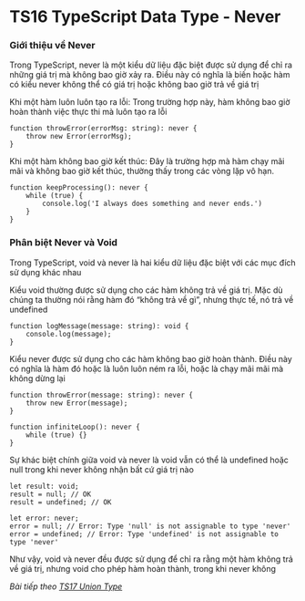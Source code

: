 # TS16 TypeScript Data Type - Never

### Giới thiệu về Never

Trong TypeScript, never là một kiểu dữ liệu đặc biệt được sử dụng để chỉ ra những giá trị mà không bao giờ xảy ra. Điều này có nghĩa là biến hoặc hàm có kiểu never không thể có giá trị hoặc không bao giờ trả về giá trị

Khi một hàm luôn luôn tạo ra lỗi: Trong trường hợp này, hàm không bao giờ hoàn thành việc thực thi mà luôn tạo ra lỗi

```
function throwError(errorMsg: string): never {
    throw new Error(errorMsg);
}
```

Khi một hàm không bao giờ kết thúc: Đây là trường hợp mà hàm chạy mãi mãi và không bao giờ kết thúc, thường thấy trong các vòng lặp vô hạn.

```
function keepProcessing(): never {
    while (true) {
        console.log('I always does something and never ends.')
    }
}
```

### Phân biệt Never và Void

Trong TypeScript, void và never là hai kiểu dữ liệu đặc biệt với các mục đích sử dụng khác nhau

Kiểu void thường được sử dụng cho các hàm không trả về giá trị. Mặc dù chúng ta thường nói rằng hàm đó “không trả về gì”, nhưng thực tế, nó trả về undefined

```
function logMessage(message: string): void {
    console.log(message);
}
```

Kiểu never được sử dụng cho các hàm không bao giờ hoàn thành. Điều này có nghĩa là hàm đó hoặc là luôn luôn ném ra lỗi, hoặc là chạy mãi mãi mà không dừng lại

```
function throwError(message: string): never {
    throw new Error(message);
}

function infiniteLoop(): never {
    while (true) {}
}
```

Sự khác biệt chính giữa void và never là void vẫn có thể là undefined hoặc null trong khi never không nhận bất cứ giá trị nào

```
let result: void;
result = null; // OK
result = undefined; // OK

let error: never;
error = null; // Error: Type 'null' is not assignable to type 'never'
error = undefined; // Error: Type 'undefined' is not assignable to type 'never'
```

Như vậy, void và never đều được sử dụng để chỉ ra rằng một hàm không trả về giá trị, nhưng void cho phép hàm hoàn thành, trong khi never không

*Bài tiếp theo [TS17 Union Type ](/session/session_017_ts_union.md)*